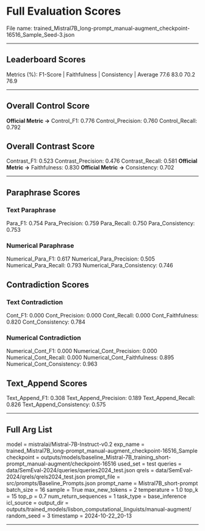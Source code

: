 # Full Evaluation Scores

File name: trained_Mistral7B_long-prompt_manual-augment_checkpoint-16516_Sample_Seed-3.json


---

## Leaderboard Scores

Metrics (%): F1-Score | Faithfulness | Consistency | Average
                77.6        83.0          70.2        76.9

---

## Overall Control Score

**Official Metric ->** Control_F1: 0.776
Control_Precision: 0.760
Control_Recall: 0.792

## Overall Contrast Score

Contrast_F1: 0.523
Contrast_Precision: 0.476
Contrast_Recall: 0.581
**Official Metric ->** Faithfulness: 0.830
**Official Metric ->** Consistency: 0.702

---


## Paraphrase Scores


### Text Paraphrase

Para_F1: 0.754
Para_Precision: 0.759
Para_Recall: 0.750
Para_Consistency: 0.753


### Numerical Paraphrase

Numerical_Para_F1: 0.617
Numerical_Para_Precision: 0.505
Numerical_Para_Recall: 0.793
Numerical_Para_Consistency: 0.746


## Contradiction Scores


### Text Contradiction

Cont_F1: 0.000
Cont_Precision: 0.000
Cont_Recall: 0.000
Cont_Faithfulness: 0.820
Cont_Consistency: 0.784


### Numerical Contradiction

Numerical_Cont_F1: 0.000
Numerical_Cont_Precision: 0.000
Numerical_Cont_Recall: 0.000
Numerical_Cont_Faithfulness: 0.895
Numerical_Cont_Consistency: 0.963


## Text_Append Scores

Text_Append_F1: 0.308
Text_Append_Precision: 0.189
Text_Append_Recall: 0.826
Text_Append_Consistency: 0.575

---

## Full Arg List

model = mistralai/Mistral-7B-Instruct-v0.2
exp_name = trained_Mistral7B_long-prompt_manual-augment_checkpoint-16516_Sample
checkpoint = outputs/models/baseline_Mistral-7B_training_short-prompt_manual-augment/checkpoint-16516
used_set = test
queries = data/SemEval-2024/queries/queries2024_test.json
qrels = data/SemEval-2024/qrels/qrels2024_test.json
prompt_file = src/prompts/Baseline_Prompts.json
prompt_name = Mistral7B_short-prompt
batch_size = 16
sample = True
max_new_tokens = 2
temperature = 1.0
top_k = 15
top_p = 0.7
num_return_sequences = 1
task_type = base_inference
icl_source = 
output_dir = outputs/trained_models/lisbon_computational_linguists/manual-augment/
random_seed = 3
timestamp = 2024-10-22_20-13

---


